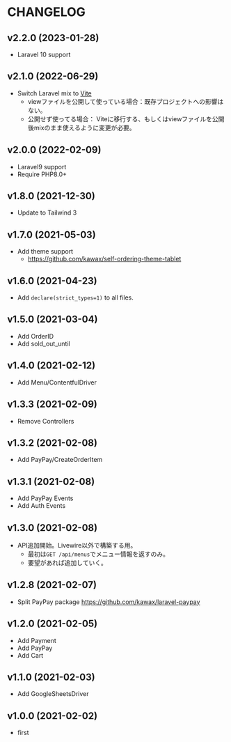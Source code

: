 # CHANGELOG

## v2.2.0 (2023-01-28)
- Laravel 10 support

## v2.1.0 (2022-06-29)
- Switch Laravel mix to [Vite](https://github.com/laravel/vite-plugin)
  - viewファイルを公開して使っている場合：既存プロジェクトへの影響はない。
  - 公開せず使ってる場合： Viteに移行する、もしくはviewファイルを公開後mixのまま使えるように変更が必要。

## v2.0.0 (2022-02-09)
- Laravel9 support
- Require PHP8.0+

## v1.8.0 (2021-12-30)
- Update to Tailwind 3

## v1.7.0 (2021-05-03)
- Add theme support
  - https://github.com/kawax/self-ordering-theme-tablet

## v1.6.0 (2021-04-23)
- Add `declare(strict_types=1)` to all files.

## v1.5.0 (2021-03-04)
- Add OrderID
- Add sold_out_until

## v1.4.0 (2021-02-12)
- Add Menu/ContentfulDriver

## v1.3.3 (2021-02-09)
- Remove Controllers

## v1.3.2 (2021-02-08)
- Add PayPay/CreateOrderItem

## v1.3.1 (2021-02-08)
- Add PayPay Events
- Add Auth Events

## v1.3.0 (2021-02-08)
- API追加開始。Livewire以外で構築する用。
  - 最初は`GET /api/menus`でメニュー情報を返すのみ。
  - 要望があれば追加していく。

## v1.2.8 (2021-02-07)
- Split PayPay package https://github.com/kawax/laravel-paypay

## v1.2.0 (2021-02-05)
- Add Payment
- Add PayPay
- Add Cart

## v1.1.0 (2021-02-03)
- Add GoogleSheetsDriver

## v1.0.0 (2021-02-02)
- first
